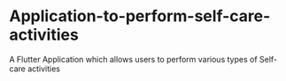 # Application-to-perform-self-care-activities
A Flutter Application which allows users to perform various types of Self-care activities
